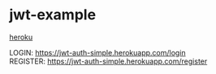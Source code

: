 # jwt-example

[heroku](https://jwt-auth-simple.herokuapp.com/)

LOGIN: https://jwt-auth-simple.herokuapp.com/login  
REGISTER: https://jwt-auth-simple.herokuapp.com/register
